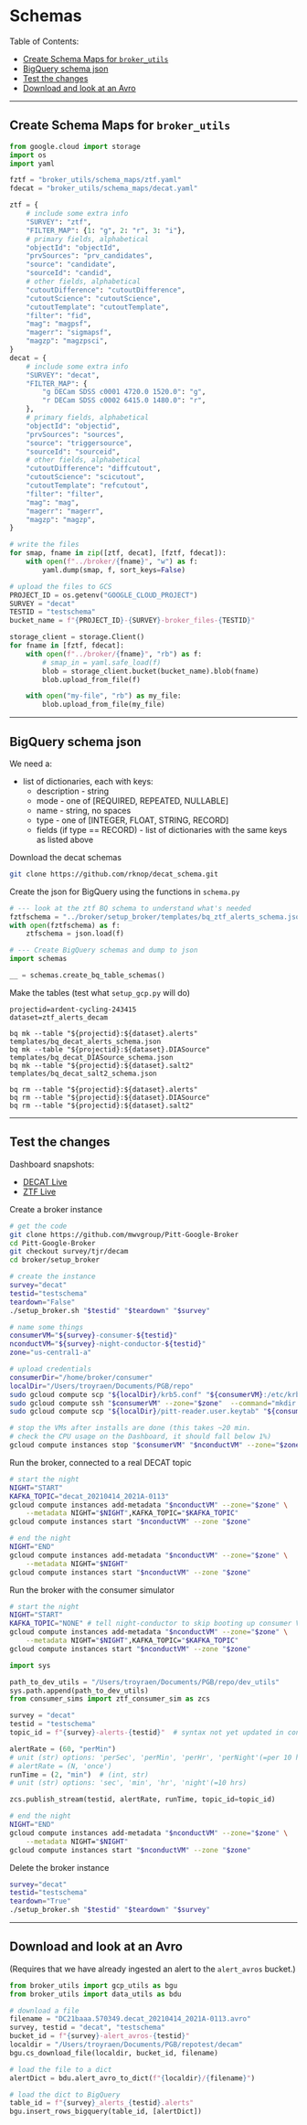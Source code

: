 # Schemas

Table of Contents:

- [Create Schema Maps for `broker_utils`](#create-schema-maps-for-broker_utils)
- [BigQuery schema json](#bigquery-schema-json)
- [Test the changes](#test-the-changes)
- [Download and look at an Avro](#download-and-look-at-an-avro)

______________________________________________________________________

## Create Schema Maps for `broker_utils`

<!-- fs -->

```python
from google.cloud import storage
import os
import yaml

fztf = "broker_utils/schema_maps/ztf.yaml"
fdecat = "broker_utils/schema_maps/decat.yaml"

ztf = {
    # include some extra info
    "SURVEY": "ztf",
    "FILTER_MAP": {1: "g", 2: "r", 3: "i"},
    # primary fields, alphabetical
    "objectId": "objectId",
    "prvSources": "prv_candidates",
    "source": "candidate",
    "sourceId": "candid",
    # other fields, alphabetical
    "cutoutDifference": "cutoutDifference",
    "cutoutScience": "cutoutScience",
    "cutoutTemplate": "cutoutTemplate",
    "filter": "fid",
    "mag": "magpsf",
    "magerr": "sigmapsf",
    "magzp": "magzpsci",
}
decat = {
    # include some extra info
    "SURVEY": "decat",
    "FILTER_MAP": {
        "g DECam SDSS c0001 4720.0 1520.0": "g",
        "r DECam SDSS c0002 6415.0 1480.0": "r",
    },
    # primary fields, alphabetical
    "objectId": "objectid",
    "prvSources": "sources",
    "source": "triggersource",
    "sourceId": "sourceid",
    # other fields, alphabetical
    "cutoutDifference": "diffcutout",
    "cutoutScience": "scicutout",
    "cutoutTemplate": "refcutout",
    "filter": "filter",
    "mag": "mag",
    "magerr": "magerr",
    "magzp": "magzp",
}

# write the files
for smap, fname in zip([ztf, decat], [fztf, fdecat]):
    with open(f"../broker/{fname}", "w") as f:
        yaml.dump(smap, f, sort_keys=False)

# upload the files to GCS
PROJECT_ID = os.getenv("GOOGLE_CLOUD_PROJECT")
SURVEY = "decat"
TESTID = "testschema"
bucket_name = f"{PROJECT_ID}-{SURVEY}-broker_files-{TESTID}"

storage_client = storage.Client()
for fname in [fztf, fdecat]:
    with open(f"../broker/{fname}", "rb") as f:
        # smap_in = yaml.safe_load(f)
        blob = storage_client.bucket(bucket_name).blob(fname)
        blob.upload_from_file(f)

    with open("my-file", "rb") as my_file:
        blob.upload_from_file(my_file)
```

<!-- fe # Schema Maps -->

______________________________________________________________________

## BigQuery schema json

<!-- fs -->

We need a:

- list of dictionaries, each with keys:
  - description - string
  - mode - one of \[REQUIRED, REPEATED, NULLABLE\]
  - name - string, no spaces
  - type - one of \[INTEGER, FLOAT, STRING, RECORD\]
  - fields (if type == RECORD) - list of dictionaries with the same keys as listed above

Download the decat schemas

```bash
git clone https://github.com/rknop/decat_schema.git
```

Create the json for BigQuery using the functions in `schema.py`

```python
# --- look at the ztf BQ schema to understand what's needed
fztfschema = "../broker/setup_broker/templates/bq_ztf_alerts_schema.json"
with open(fztfschema) as f:
    ztfschema = json.load(f)

# --- Create BigQuery schemas and dump to json
import schemas

__ = schemas.create_bq_table_schemas()
```

Make the tables (test what `setup_gcp.py` will do)

```
projectid=ardent-cycling-243415
dataset=ztf_alerts_decam

bq mk --table "${projectid}:${dataset}.alerts" templates/bq_decat_alerts_schema.json
bq mk --table "${projectid}:${dataset}.DIASource" templates/bq_decat_DIASource_schema.json
bq mk --table "${projectid}:${dataset}.salt2" templates/bq_decat_salt2_schema.json

bq rm --table "${projectid}:${dataset}.alerts"
bq rm --table "${projectid}:${dataset}.DIASource"
bq rm --table "${projectid}:${dataset}.salt2"
```

<!-- fe BigQuery schema json -->

______________________________________________________________________

## Test the changes

<!-- fs -->

Dashboard snapshots:

- [DECAT Live](https://console.cloud.google.com/monitoring/dashboards/builder/broker-instance-decat-testschema)
- [ZTF Live](https://console.cloud.google.com/monitoring/dashboards/builder/broker-instance-ztf-testschema)

Create a broker instance

```bash
# get the code
git clone https://github.com/mwvgroup/Pitt-Google-Broker
cd Pitt-Google-Broker
git checkout survey/tjr/decam
cd broker/setup_broker

# create the instance
survey="decat"
testid="testschema"
teardown="False"
./setup_broker.sh "$testid" "$teardown" "$survey"

# name some things
consumerVM="${survey}-consumer-${testid}"
nconductVM="${survey}-night-conductor-${testid}"
zone="us-central1-a"

# upload credentials
consumerDir="/home/broker/consumer"
localDir="/Users/troyraen/Documents/PGB/repo"
sudo gcloud compute scp "${localDir}/krb5.conf" "${consumerVM}:/etc/krb5.conf" --zone="$zone"
sudo gcloud compute ssh "$consumerVM" --zone="$zone"  --command="mkdir -p ${consumerDir}"
sudo gcloud compute scp "${localDir}/pitt-reader.user.keytab" "${consumerVM}:${consumerDir}/pitt-reader.user.keytab" --zone="$zone"

# stop the VMs after installs are done (this takes ~20 min.
# check the CPU usage on the Dashboard, it should fall below 1%)
gcloud compute instances stop "$consumerVM" "$nconductVM" --zone="$zone"
```

Run the broker, connected to a real DECAT topic

```bash
# start the night
NIGHT="START"
KAFKA_TOPIC="decat_20210414_2021A-0113"
gcloud compute instances add-metadata "$nconductVM" --zone="$zone" \
    --metadata NIGHT="$NIGHT",KAFKA_TOPIC="$KAFKA_TOPIC"
gcloud compute instances start "$nconductVM" --zone "$zone"

# end the night
NIGHT="END"
gcloud compute instances add-metadata "$nconductVM" --zone="$zone" \
    --metadata NIGHT="$NIGHT"
gcloud compute instances start "$nconductVM" --zone "$zone"
```

Run the broker with the consumer simulator

```bash
# start the night
NIGHT="START"
KAFKA_TOPIC="NONE" # tell night-conductor to skip booting up consumer VM
gcloud compute instances add-metadata "$nconductVM" --zone="$zone" \
    --metadata NIGHT="$NIGHT",KAFKA_TOPIC="$KAFKA_TOPIC"
gcloud compute instances start "$nconductVM" --zone "$zone"
```

```python
import sys

path_to_dev_utils = "/Users/troyraen/Documents/PGB/repo/dev_utils"
sys.path.append(path_to_dev_utils)
from consumer_sims import ztf_consumer_sim as zcs

survey = "decat"
testid = "testschema"
topic_id = f"{survey}-alerts-{testid}"  # syntax not yet updated in consumer sim

alertRate = (60, "perMin")
# unit (str) options: 'perSec', 'perMin', 'perHr', 'perNight'(=per 10 hrs)
# alertRate = (N, 'once')
runTime = (2, "min")  # (int, str)
# unit (str) options: 'sec', 'min', 'hr', 'night'(=10 hrs)

zcs.publish_stream(testid, alertRate, runTime, topic_id=topic_id)
```

```bash
# end the night
NIGHT="END"
gcloud compute instances add-metadata "$nconductVM" --zone="$zone" \
    --metadata NIGHT="$NIGHT"
gcloud compute instances start "$nconductVM" --zone "$zone"
```

Delete the broker instance

```bash
survey="decat"
testid="testschema"
teardown="True"
./setup_broker.sh "$testid" "$teardown" "$survey"
```

<!-- fe Test the changes -->

______________________________________________________________________

## Download and look at an Avro

<!-- fs -->

(Requires that we have already ingested an alert to the `alert_avros` bucket.)

```python
from broker_utils import gcp_utils as bgu
from broker_utils import data_utils as bdu

# download a file
filename = "DC21baaa.570349.decat_20210414_2021A-0113.avro"
survey, testid = "decat", "testschema"
bucket_id = f"{survey}-alert_avros-{testid}"
localdir = "/Users/troyraen/Documents/PGB/repotest/decam"
bgu.cs_download_file(localdir, bucket_id, filename)

# load the file to a dict
alertDict = bdu.alert_avro_to_dict(f"{localdir}/{filename}")

# load the dict to BigQuery
table_id = f"{survey}_alerts_{testid}.alerts"
bgu.insert_rows_bigquery(table_id, [alertDict])
```

<!-- fe Download and look at an Avro -->
